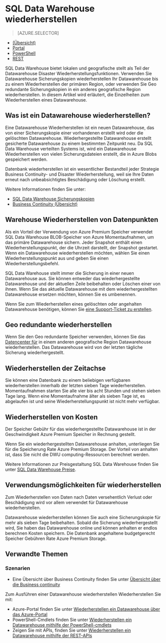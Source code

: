 <properties
   pageTitle="SQL Data Warehouse wiederherstellen | Microsoft Azure"
   description="Übersicht über die Datenbank Wiederherstellungsoptionen zum Wiederherstellen einer Datenbank in Azure SQL-Data Warehouse."
   services="sql-data-warehouse"
   documentationCenter="NA"
   authors="Lakshmi1812"
   manager="barbkess"
   editor=""/>

<tags
   ms.service="sql-data-warehouse"
   ms.devlang="NA"
   ms.topic="article"
   ms.tgt_pltfrm="NA"
   ms.workload="data-services"
   ms.date="09/29/2016"
   ms.author="lakshmir;barbkess;sonyama"/>


# <a name="sql-data-warehouse-restore"></a>SQL Data Warehouse wiederherstellen

> [AZURE.SELECTOR]
- [(Übersicht)][]
- [Portal][]
- [PowerShell][]
- [REST][]

SQL Data Warehouse bietet lokalen und geografische stellt als Teil der Datawarehouse Disaster Wiederherstellungsfunktionen. Verwenden Sie Datawarehouse Sicherungskopien wiederherstellen Ihr Datawarehouse bis zu einem Wiederherstellen der primären Region, oder verwenden Sie Geo redundante Sicherungskopien in ein anderes geografische Region wiederherstellen. In diesem Artikel wird erläutert, die Einzelheiten zum Wiederherstellen eines Datawarehouse.

## <a name="what-is-a-data-warehouse-restore"></a>Was ist ein Datawarehouse wiederherstellen?

Eine Datawarehouse Wiederherstellen ist ein neuen Datawarehouse, das von einer Sicherungskopie einer vorhandenen erstellt wird oder die gelöschten Datawarehouse. Wiederhergestellte Datawarehouse erstellt gesicherte Datawarehouse zu einem bestimmten Zeitpunkt neu. Da SQL Data Warehouse verteilten Systems ist, wird ein Datawarehouse Wiederherstellen von vielen Sicherungsdateien erstellt, die in Azure Blobs gespeichert werden. 

Datenbank wiederherstellen ist ein wesentlicher Bestandteil jeder Strategie Business Continuity- und Disaster Wiederherstellung, weil sie Ihre Daten erneut nach unbeabsichtigtes Beschädigung oder Löschung erstellt.

Weitere Informationen finden Sie unter:

-  [SQL Data Warehouse Sicherungskopien](sql-data-warehouse-backups.md)
-  [Business Continuity (Übersicht)](../sql-database/sql-database-business-continuity.md)

## <a name="data-warehouse-restore-points"></a>Warehouse Wiederherstellen von Datenpunkten

Als ein Vorteil der Verwendung von Azure Premium Speicher verwendet SQL Data Warehouse BLOB-Speicher von Azure Momentaufnahmen, um das primäre Datawarehouse sichern. Jeder Snapshot enthält einen Wiederherstellungspunkt, der die Uhrzeit darstellt, der Snapshot gestartet. Wenn ein Datawarehouse wiederherstellen möchten, wählen Sie einen Wiederherstellungspunkt aus und geben Sie einen Wiederherstellungsbefehl.  

SQL Data Warehouse stellt immer die Sicherung in einer neuen Datawarehouse aus. Sie können entweder das wiederhergestellte Datawarehouse und der aktuellen Zeile beibehalten oder Löschen einer von ihnen. Wenn Sie das aktuelle Datawarehouse mit dem wiederhergestellten Datawarehouse ersetzen möchten, können Sie es umbenennen.

Wenn Sie zum Wiederherstellen eines gelöschten oder angehalten Datawarehouse benötigen, können Sie [eine Support-Ticket zu erstellen](sql-data-warehouse-get-started-create-support-ticket.md). 

<!-- 
### Can I restore a deleted data warehouse?

Yes, you can restore the last available restore point.

Yes, for the next seven calendar days. When you delete a data warehouse, SQL Data Warehouse actually keeps the data warehouse and its snapshots for seven days just in case you need the data. After seven days, you won't be able to restore to any of the restore points. -->

## <a name="geo-redundant-restore"></a>Geo redundante wiederherstellen

Wenn Sie den Geo redundante Speicher verwenden, können Sie das [Datencenter für](../best-practices-availability-paired-regions.md) in einem anderen geografische Region Datawarehouse wiederherstellen. Das Datawarehouse wird von der letzten tägliche Sicherung wiederhergestellt. 

## <a name="restore-timeline"></a>Wiederherstellen der Zeitachse

Sie können eine Datenbank zu einem beliebigen verfügbaren wiederherstellen innerhalb der letzten sieben Tage wiederherstellen. Momentaufnahmen starten Sie alle vier bis acht Stunden und stehen sieben Tage lang. Wenn eine Momentaufnahme älter als sieben Tage ist, es abgelaufen ist und seine Wiederherstellungspunkt ist nicht mehr verfügbar.

## <a name="restore-costs"></a>Wiederherstellen von Kosten

Der Speicher Gebühr für das wiederhergestellte Datawarehouse ist in der Geschwindigkeit Azure Premium Speicher in Rechnung gestellt. 

Wenn Sie ein wiederhergestellten Datawarehouse anhalten, unterliegen Sie für die Speicherung Rate Azure Premium Storage. Der Vorteil von anhalten ist, dass Sie nicht die DWU computing-Ressourcen berechnet werden.

Weitere Informationen zur Preisgestaltung SQL Data Warehouse finden Sie unter [SQL Data Warehouse Preise](https://azure.microsoft.com/pricing/details/sql-data-warehouse/).

## <a name="uses-for-restore"></a>Verwendungsmöglichkeiten für wiederherstellen

Zum Wiederherstellen von Daten nach Daten versehentlich Verlust oder Beschädigung wird vor allem verwendet für Datawarehouse wiederherstellen.

Datawarehouse wiederherstellen können Sie auch eine Sicherungskopie für mehr als sieben Tage beibehalten. Sobald die Sicherung wiederhergestellt wird, Sie haben das Datawarehouse online und können anhalten er endlos berechnen Kosten speichern. Die Datenbank angehaltene budgetgerecht Speicher Gebühren Rate Azure Premium Storage. 

## <a name="related-topics"></a>Verwandte Themen

### <a name="scenarios"></a>Szenarien

- Eine Übersicht über Business Continuity finden Sie unter [Übersicht über die Business continuity](../sql-database/sql-database-business-continuity.md)


<!-- ### Tasks -->

Zum Ausführen einer Datawarehouse wiederherstellen Wiederherstellen Sie mit:

- Azure-Portal finden Sie unter [Wiederherstellen ein Datawarehouse über das Azure-Portal](sql-data-warehouse-restore-database-portal.md)
- PowerShell-Cmdlets finden Sie unter [Wiederherstellen ein Datawarehouse mithilfe der PowerShell-cmdlets](sql-data-warehouse-restore-database-powershell.md)
- Zeigen Sie mit APIs, finden Sie unter [Wiederherstellen ein Datawarehouse mithilfe der REST-APIs](sql-data-warehouse-restore-database-rest-api.md)

<!-- ### Tutorials -->

<!--Image references-->

<!--Article references-->
[Azure SQL Database business continuity overview]: ../sql-database/sql-database-business-continuity.md
[(Übersicht)]: ./sql-data-warehouse-restore-database-overview.md
[Portal]: ./sql-data-warehouse-restore-database-portal.md
[PowerShell]: ./sql-data-warehouse-restore-database-powershell.md
[REST]: ./sql-data-warehouse-restore-database-rest-api.md

<!--MSDN references-->


<!--Other Web references-->
